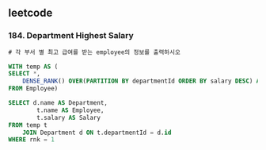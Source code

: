 ## leetcode 
### 184. Department Highest Salary
```sql
# 각 부서 별 최고 급여를 받는 employee의 정보를 출력하시오 

WITH temp AS (
SELECT *,
    DENSE_RANK() OVER(PARTITION BY departmentId ORDER BY salary DESC) AS rnk 
FROM Employee)

SELECT d.name AS Department,
        t.name AS Employee,
        t.salary AS Salary
FROM temp t 
    JOIN Department d ON t.departmentId = d.id 
WHERE rnk = 1
```
